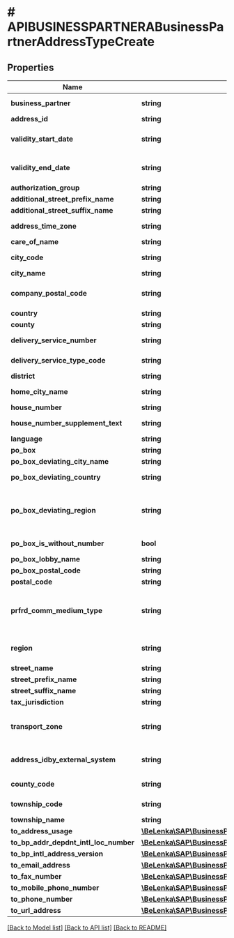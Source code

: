 # # APIBUSINESSPARTNERABusinessPartnerAddressTypeCreate

## Properties

Name | Type | Description | Notes
------------ | ------------- | ------------- | -------------
**business_partner** | **string** | Business Partner Number |
**address_id** | **string** |  |
**validity_start_date** | **string** | Validity Start of a Business Partner Address | [optional]
**validity_end_date** | **string** | Validity End of a Business Partner Address | [optional]
**authorization_group** | **string** |  | [optional]
**additional_street_prefix_name** | **string** |  | [optional]
**additional_street_suffix_name** | **string** |  | [optional]
**address_time_zone** | **string** | Address Time Zone | [optional]
**care_of_name** | **string** | c/o name | [optional]
**city_code** | **string** | City code for city/street file | [optional]
**city_name** | **string** |  | [optional]
**company_postal_code** | **string** | Company Postal Code (for Large Customers) | [optional]
**country** | **string** |  | [optional]
**county** | **string** |  | [optional]
**delivery_service_number** | **string** | Number of Delivery Service | [optional]
**delivery_service_type_code** | **string** | Type of Delivery Service | [optional]
**district** | **string** |  | [optional]
**home_city_name** | **string** | City (different from postal city) | [optional]
**house_number** | **string** |  | [optional]
**house_number_supplement_text** | **string** | House number supplement | [optional]
**language** | **string** |  | [optional]
**po_box** | **string** |  | [optional]
**po_box_deviating_city_name** | **string** | PO Box city | [optional]
**po_box_deviating_country** | **string** | PO Box of Country/Region | [optional]
**po_box_deviating_region** | **string** | Region for PO Box (Country/Region, State, Province, ...) | [optional]
**po_box_is_without_number** | **bool** | Flag: PO Box Without Number | [optional]
**po_box_lobby_name** | **string** |  | [optional]
**po_box_postal_code** | **string** |  | [optional]
**postal_code** | **string** | City Postal Code | [optional]
**prfrd_comm_medium_type** | **string** | Communication Method (Key) (Business Address Services) | [optional]
**region** | **string** | Region (State, Province, County) | [optional]
**street_name** | **string** |  | [optional]
**street_prefix_name** | **string** |  | [optional]
**street_suffix_name** | **string** |  | [optional]
**tax_jurisdiction** | **string** |  | [optional]
**transport_zone** | **string** | Transportation zone to or from which the goods are delivered | [optional]
**address_idby_external_system** | **string** | Address number in external system | [optional]
**county_code** | **string** | County code for county | [optional]
**township_code** | **string** | Township code for Township | [optional]
**township_name** | **string** |  | [optional]
**to_address_usage** | [**\BeLenka\SAP\BusinessPartner\Model\APIBUSINESSPARTNERABusinessPartnerAddressTypeCreateToAddressUsage**](APIBUSINESSPARTNERABusinessPartnerAddressTypeCreateToAddressUsage.md) |  | [optional]
**to_bp_addr_depdnt_intl_loc_number** | [**\BeLenka\SAP\BusinessPartner\Model\APIBUSINESSPARTNERABPAddrDepdntIntlLocNumberTypeCreate**](APIBUSINESSPARTNERABPAddrDepdntIntlLocNumberTypeCreate.md) |  | [optional]
**to_bp_intl_address_version** | [**\BeLenka\SAP\BusinessPartner\Model\APIBUSINESSPARTNERABusinessPartnerAddressTypeCreateToBPIntlAddressVersion**](APIBUSINESSPARTNERABusinessPartnerAddressTypeCreateToBPIntlAddressVersion.md) |  | [optional]
**to_email_address** | [**\BeLenka\SAP\BusinessPartner\Model\APIBUSINESSPARTNERABPContactToAddressTypeCreateToEmailAddress**](APIBUSINESSPARTNERABPContactToAddressTypeCreateToEmailAddress.md) |  | [optional]
**to_fax_number** | [**\BeLenka\SAP\BusinessPartner\Model\APIBUSINESSPARTNERABPContactToAddressTypeCreateToFaxNumber**](APIBUSINESSPARTNERABPContactToAddressTypeCreateToFaxNumber.md) |  | [optional]
**to_mobile_phone_number** | [**\BeLenka\SAP\BusinessPartner\Model\APIBUSINESSPARTNERABPContactToAddressTypeCreateToMobilePhoneNumber**](APIBUSINESSPARTNERABPContactToAddressTypeCreateToMobilePhoneNumber.md) |  | [optional]
**to_phone_number** | [**\BeLenka\SAP\BusinessPartner\Model\APIBUSINESSPARTNERABPContactToAddressTypeCreateToMobilePhoneNumber**](APIBUSINESSPARTNERABPContactToAddressTypeCreateToMobilePhoneNumber.md) |  | [optional]
**to_url_address** | [**\BeLenka\SAP\BusinessPartner\Model\APIBUSINESSPARTNERABPContactToAddressTypeCreateToURLAddress**](APIBUSINESSPARTNERABPContactToAddressTypeCreateToURLAddress.md) |  | [optional]

[[Back to Model list]](../../README.md#models) [[Back to API list]](../../README.md#endpoints) [[Back to README]](../../README.md)
